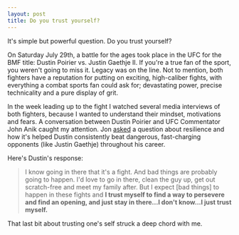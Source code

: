 ```yaml
---
layout: post
title: Do you trust yourself?
---
```


It's simple but powerful question. Do you trust yourself?

On Saturday July 29th, a battle for the ages took place in the UFC for the BMF title: Dustin Poirier vs. Justin Gaethje II. If you're a true fan of the sport, you weren't going to miss it. Legacy was on the line. Not to mention, both fighters have a reputation for putting on exciting, high-caliber fights, with everything a combat sports fan could ask for; devastating power, precise technicality and a pure display of grit.

In the week leading up to the fight I watched several media interviews of both fighters, because I wanted to understand their mindset, motivations and fears. A conversation between Dustin Poirier and UFC Commentator John Anik caught my attention. Jon [asked](https://youtu.be/PNPYvBc4CKA?t=138) a question about resilience and how it's helped Dustin consistently beat dangerous, fast-charging opponents (like Justin Gaethje) throughout his career.

Here's Dustin's response:

> I know going in there that it's a fight. And bad things are probably going to happen. I'd love to go in there, clean the guy up, get out scratch-free and meet my family after. But I expect [bad things] to happen in these fights and **I trust myself to find a way to persevere and find an opening, and just stay in there...I don't know...I just trust myself.**

That last bit about trusting one's self struck a deep chord with me.
